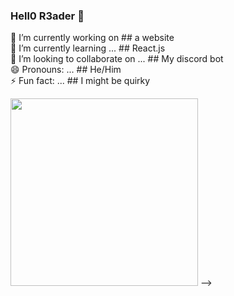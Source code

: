 ### Hell0 R3ader 👋

🔭 I’m currently working on ## a website\
🌱 I’m currently learning ... ## React.js\
👯 I’m looking to collaborate on ... ## My discord bot\
😄 Pronouns: ... ## He/Him\
⚡ Fun fact: ... ## I might be quirky

<img src=http://savegooglewave.com/wp-content/uploads/2020/04/cat-keyboard-gif-3.jpg width=300>
-->
